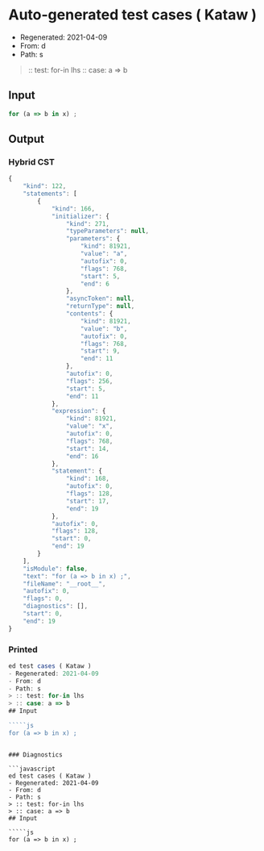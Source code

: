 # Auto-generated test cases ( Kataw )
- Regenerated: 2021-04-09
- From: d
- Path: s
> :: test: for-in lhs
> :: case: a => b
## Input

`````js
for (a => b in x) ;
`````

## Output

### Hybrid CST

```javascript
{
    "kind": 122,
    "statements": [
        {
            "kind": 166,
            "initializer": {
                "kind": 271,
                "typeParameters": null,
                "parameters": {
                    "kind": 81921,
                    "value": "a",
                    "autofix": 0,
                    "flags": 768,
                    "start": 5,
                    "end": 6
                },
                "asyncToken": null,
                "returnType": null,
                "contents": {
                    "kind": 81921,
                    "value": "b",
                    "autofix": 0,
                    "flags": 768,
                    "start": 9,
                    "end": 11
                },
                "autofix": 0,
                "flags": 256,
                "start": 5,
                "end": 11
            },
            "expression": {
                "kind": 81921,
                "value": "x",
                "autofix": 0,
                "flags": 768,
                "start": 14,
                "end": 16
            },
            "statement": {
                "kind": 168,
                "autofix": 0,
                "flags": 128,
                "start": 17,
                "end": 19
            },
            "autofix": 0,
            "flags": 128,
            "start": 0,
            "end": 19
        }
    ],
    "isModule": false,
    "text": "for (a => b in x) ;",
    "fileName": "__root__",
    "autofix": 0,
    "flags": 0,
    "diagnostics": [],
    "start": 0,
    "end": 19
}
```

### Printed

```javascript
ed test cases ( Kataw )
- Regenerated: 2021-04-09
- From: d
- Path: s
> :: test: for-in lhs
> :: case: a => b
## Input

`````js
for (a => b in x) ;
`````
```

### Diagnostics

```javascript
ed test cases ( Kataw )
- Regenerated: 2021-04-09
- From: d
- Path: s
> :: test: for-in lhs
> :: case: a => b
## Input

`````js
for (a => b in x) ;
`````
```

